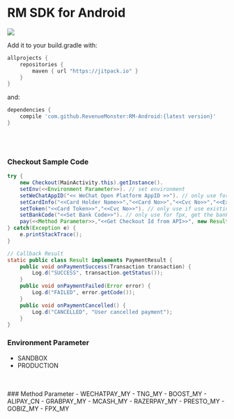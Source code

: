 # RM SDK for Android

[![](https://jitpack.io/v/RevenueMonster/RM-Android.svg)](https://jitpack.io/#RevenueMonster/RM-Android)


<!-- For more details check out the [documentation]() -->

Add it to your build.gradle with:
```gradle
allprojects {
    repositories {
        maven { url "https://jitpack.io" }
    }
}
```
and:

```gradle
dependencies {
    compile 'com.github.RevenueMonster:RM-Android:{latest version}'
}
```
<br/>
<br/>

### Checkout Sample Code
```java
try {
	new Checkout(MainActivity.this).getInstance().
	setEnv(<<Environment Parameter>>). // set environment
	setWeChatAppID("<< WeChat Open Platform AppID >>"). // only use for wechatpay
	setCardInfo("<<Card Holder Name>>","<<Card No>>","<<Cvc No>>","<<Exp Month>>","<<Exp Year>>","<<Country Code>>","<<Card Save>>"). // only use for new card 
	setToken("<<Card Token>>","<<Cvc No>>"). // only use if use existing card token
	setBankCode("<<Set Bank Code>>"). // only use for fpx, get the bank code from open api
	pay(<<Method Parameter>>,"<<Get Checkout Id from API>>", new Result());
} catch(Exception e) {
	e.printStackTrace();
}

// Callback Result
static public class Result implements PaymentResult {
	public void onPaymentSuccess(Transaction transaction) {
		Log.d("SUCCESS", transaction.getStatus());
	}
	public void onPaymentFailed(Error error) {
		Log.d("FAILED", error.getCode());
	}
	public void onPaymentCancelled() {
		Log.d("CANCELLED", "User cancelled payment");
	}
}
```
### Environment Parameter
- SANDBOX      
- PRODUCTION
<br/>
<br/>
### Method Parameter
- WECHATPAY_MY
- TNG_MY
- BOOST_MY
- ALIPAY_CN
- GRABPAY_MY
- MCASH_MY
- RAZERPAY_MY
- PRESTO_MY
- GOBIZ_MY
- FPX_MY

